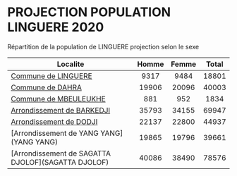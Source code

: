 # PROJECTION POPULATION LINGUERE 2020
	
Répartition de la population de LINGUERE projection selon le sexe
	
| Localite  | Homme | Femme | Total |
| --------- |:-----:|:-----:|:-----:|
| [Commune de LINGUERE](LINGUERE) | 9317 | 9484 | 18801 |
| [Commune de DAHRA](DAHRA) | 19906 | 20096 | 40003 |
| [Commune de MBEULEUKHE](MBEULEUKHE) | 881 | 952 | 1834 |
| [Arrondissement de BARKEDJI](BARKEDJI) | 35793 | 34155 | 69947 |
| [Arrondissement de DODJI](DODJI) | 22137 | 22800 | 44937 |
| [Arrondissement de YANG YANG](YANG YANG) | 19865 | 19796 | 39661 |
| [Arrondissement de SAGATTA DJOLOF](SAGATTA DJOLOF) | 40086 | 38490 | 78576 |
